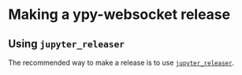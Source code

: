 # Making a ypy-websocket release

## Using `jupyter_releaser`

The recommended way to make a release is to use [`jupyter_releaser`](https://github.com/jupyter-server/jupyter_releaser#checklist-for-adoption).
